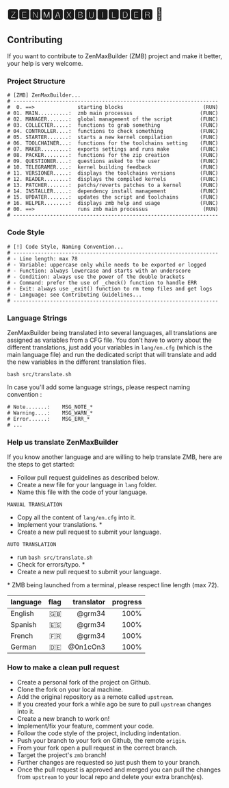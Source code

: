 # 🆉🅴🅽🅼🅰🆇🅱🆄🅸🅻🅳🅴🆁 📲

## Contributing

If you want to contribute to ZenMaxBuilder (ZMB) project and make it better, your help is very welcome.

### Project Structure

    # [ZMB] ZenMaxBuilder...
    # -------------------------------------------------------------------
    #  0. ==>              starting blocks                          (RUN)
    # 01. MAIN..........:  zmb main processus                      (FUNC)
    # 02. MANAGER.......:  global management of the script         (FUNC)
    # 03. COLLECTER.....:  functions to grab something             (FUNC)
    # 04. CONTROLLER....:  functions to check something            (FUNC)
    # 05. STARTER.......:  starts a new kernel compilation         (FUNC)
    # 06. TOOLCHAINER...:  functions for the toolchains setting    (FUNC)
    # 07. MAKER.........:  exports settings and runs make          (FUNC)
    # 08. PACKER........:  functions for the zip creation          (FUNC)
    # 09. QUESTIONER....:  questions asked to the user             (FUNC)
    # 10. TELEGRAMER....:  kernel building feedback                (FUNC)
    # 11. VERSIONER.....:  displays the toolchains versions        (FUNC)
    # 12. READER........:  displays the compiled kernels           (FUNC)
    # 13. PATCHER.......:  patchs/reverts patches to a kernel      (FUNC)
    # 14. INSTALLER.....:  dependency install management           (FUNC)
    # 15. UPDATER.......:  updates the script and toolchains       (FUNC)
    # 16. HELPER........:  displays zmb help and usage             (FUNC)
    # 00. ==>              runs zmb main processus                  (RUN)
    # -------------------------------------------------------------------

### Code Style

    # [!] Code Style, Naming Convention...
    # -------------------------------------------------------------------
    # - Line length: max 78
    # - Variable: uppercase only while needs to be exported or logged
    # - Function: always lowercase and starts with an underscore
    # - Condition: always use the power of the double brackets
    # - Command: prefer the use of _check() function to handle ERR
    # - Exit: always use _exit() function to rm temp files and get logs
    # - Language: see Contributing Guidelines...
    # -------------------------------------------------------------------

### Language Strings

ZenMaxBuilder being translated into several languages, all translations are assigned as variables from a CFG file. You don't have to worry about the different translations, just add your variables in `lang/en.cfg` (which is the main language file) and run the dedicated script that will translate and add the new variables in the different translation files.

    bash src/translate.sh

In case you'll add some language strings, please respect naming convention :

    # Note.......:    MSG_NOTE_*
    # Warning....:    MSG_WARN_*
    # Error......:    MSG_ERR_*
    # ...

### Help us translate ZenMaxBuilder

If you know another language and are willing to help translate ZMB, here are the steps to get started:

- Follow pull request guidelines as described below.
- Create a new file for your language in `lang` folder.
- Name this file with the code of your language.

`MANUAL TRANSLATION`
- Copy all the content of `lang/en.cfg` into it.
- Implement your translations. \*
- Create a new pull request to submit your language.

`AUTO TRANSLATION`
- run `bash src/translate.sh`
- Check for errors/typo. \*
- Create a new pull request to submit your language.

\* ZMB being launched from a terminal, please respect line length (max 72).

| language | flag | translator | progress |
| :------- | ---: | ---------: | -------: |
| English  |   🇬🇧 |     @grm34 |     100% |
| Spanish  |   🇪🇸 |     @grm34 |     100% |
| French   |   🇫🇷 |     @grm34 |     100% |
| German   |   🇩🇪 |   @0n1cOn3 |     100% |

### How to make a clean pull request

- Create a personal fork of the project on Github.
- Clone the fork on your local machine.
- Add the original repository as a remote called `upstream`.
- If you created your fork a while ago be sure to pull `upstream` changes into it.
- Create a new branch to work on!
- Implement/fix your feature, comment your code.
- Follow the code style of the project, including indentation.
- Push your branch to your fork on Github, the remote `origin`.
- From your fork open a pull request in the correct branch.
- Target the project's `zmb` branch!
- Further changes are requested so just push them to your branch.
- Once the pull request is approved and merged you can pull the changes
  from `upstream` to your local repo and delete your extra branch(es).

